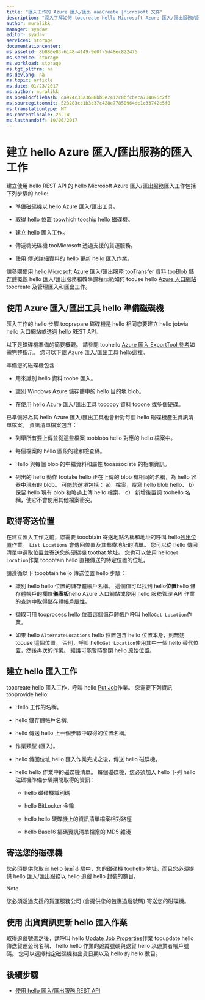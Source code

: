 ```yaml
---
title: "匯入工作的 Azure 匯入/匯出 aaaCreate |Microsoft 文件"
description: "深入了解如何 toocreate hello Microsoft Azure 匯入/匯出服務的匯入。"
author: muralikk
manager: syadav
editor: syadav
services: storage
documentationcenter: 
ms.assetid: 8b886e83-6148-4149-9d0f-5d48ec822475
ms.service: storage
ms.workload: storage
ms.tgt_pltfrm: na
ms.devlang: na
ms.topic: article
ms.date: 01/23/2017
ms.author: muralikk
ms.openlocfilehash: da974c33a3688bb5e2412c8bfcbeca704096c2fc
ms.sourcegitcommit: 523283cc1b3c37c428e77850964dc1c33742c5f0
ms.translationtype: MT
ms.contentlocale: zh-TW
ms.lasthandoff: 10/06/2017
---
```

# <a name="creating-an-import-job-for-hello-azure-importexport-service"></a>建立 hello Azure 匯入/匯出服務的匯入工作

建立使用 hello REST API 的 hello Microsoft Azure 匯入/匯出服務匯入工作包括下列步驟的 hello:

-   準備磁碟機以 hello Azure 匯入/匯出工具。

-   取得 hello 位置 toowhich tooship hello 磁碟機。

-   建立 hello 匯入工作。

-   傳送嗨光碟機 tooMicrosoft 透過支援的貨運服務。

-   使用 傳送詳細資料的 hello 更新 hello 匯入作業。

 請參閱[使用 hello Microsoft Azure 匯入/匯出服務 tooTransfer 資料 tooBlob 儲存體](storage-import-export-service.md)概觀 hello 匯入/匯出服務和教學課程示範如何 toouse hello [Azure 入口網站](https://portal.azure.com/)toocreate 及管理匯入和匯出工作。

## <a name="preparing-drives-with-hello-azure-importexport-tool"></a>使用 Azure 匯入/匯出工具 hello 準備磁碟機

匯入工作的 hello 步驟 tooprepare 磁碟機是 hello 相同您要建立 hello jobvia hello 入口網站或透過 hello REST API。

以下是磁碟機準備的簡要概觀。 請參閱 toohello [Azure 匯入 ExportTool 參考](storage-import-export-tool-how-to-v1.md)如需完整指示。 您可以下載 Azure 匯入/匯出工具 hello[這裡](http://go.microsoft.com/fwlink/?LinkID=301900)。

準備您的磁碟機包含︰

-   用來識別 hello 資料 toobe 匯入。

-   識別 Windows Azure 儲存體中的 hello 目的地 blob。

-   在使用 hello Azure 匯入/匯出工具 toocopy 資料 tooone 或多個硬碟。

 已準備好為其 hello Azure 匯入/匯出工具也會針對每個 hello 磁碟機產生資訊清單檔案。 資訊清單檔案包含︰

-   列舉所有要上傳並從這些檔案 tooblobs hello 對應的 hello 檔案中。

-   每個檔案的 hello 區段的總和檢查碼。

-   Hello 與每個 blob 的中繼資料和屬性 tooassociate 的相關資訊。

-   列出的 hello 動作 tootake hello 正在上傳的 blob 有相同的名稱，為 hello 容器中現有的 blob。 可能的選項包括： a） 檔案，覆寫 hello blob hello、 b） 保留 hello 現有 blob 和略過上傳 hello 檔案、 c） 新增後置詞 toohello 名稱，使它不會使用其他檔案衝突。

## <a name="obtaining-your-shipping-location"></a>取得寄送位置

在建立匯入工作之前，您需要 tooobtain 寄送地點名稱和地址的呼叫 hello[列出位置](/rest/api/storageimportexport/listlocations)作業。 `List Locations` 會傳回位置及其郵寄地址的清單。 您可以從 hello 傳回清單中選取位置並寄送您的硬碟機 toothat 地址。 您也可以使用 hello`Get Location`作業 tooobtain hello 直接傳送的特定位置的位址。

 請遵循以下 tooobtain hello 傳送位置 hello 步驟：

-   識別 hello hello 位置的儲存體帳戶名稱。 這個值可以找到 hello**位置**hello 儲存體帳戶的欄位**儀表板**hello Azure 入口網站或使用 hello 服務管理 API 作業的查詢中[取得儲存體帳戶屬性](/rest/api/storagerp/storageaccounts#StorageAccounts_GetProperties)。

-   擷取可用 tooprocess hello 位置這個儲存體帳戶呼叫 hello`Get Location`作業。

-   如果 hello `AlternateLocations` hello 位置包含 hello 位置本身，則無妨 toouse 這個位置。 否則，呼叫 hello`Get Location`使用其中一個 hello 替代位置，然後再次的作業。 維護可能暫時關閉 hello 原始位置。

## <a name="creating-hello-import-job"></a>建立 hello 匯入工作
toocreate hello 匯入工作，呼叫 hello [Put Job](/rest/api/storageimportexport/jobs#Jobs_CreateOrUpdate)作業。 您需要下列資訊 tooprovide hello:

-   Hello 工作的名稱。

-   hello 儲存體帳戶名稱。

-   hello 傳送 hello 上一個步驟中取得的位置名稱。

-   作業類型 (匯入)。

-   hello 傳回位址 hello 匯入作業完成之後，傳送 hello 磁碟機。

-   hello hello 作業中的磁碟機清單。 每個磁碟機，您必須加入 hello 下列 hello 磁碟機準備步驟期間取得的資訊：

    -   hello 磁碟機識別碼

    -   hello BitLocker 金鑰

    -   hello hello 硬碟機上的資訊清單檔案相對路徑

    -   hello Base16 編碼資訊清單檔案的 MD5 雜湊

## <a name="shipping-your-drives"></a>寄送您的磁碟機
您必須提供您取自 hello 先前步驟中，您的磁碟機 toohello 地址，而且您必須提供 hello 匯入/匯出服務以 hello 追蹤 hello 封裝的數目。

> [!NOTE]
>  您必須透過支援的貨運服務公司 (會提供您的包裹追蹤號碼) 寄送您的磁碟機。

## <a name="updating-hello-import-job-with-your-shipping-information"></a>使用 出貨資訊更新 hello 匯入作業
取得追蹤號碼之後，請呼叫 hello [Update Job Properties](/api/storageimportexport/jobs#Jobs_Update)作業 tooupdate hello 傳送貨運公司名稱、 hello hello 作業的追蹤號碼與退貨 hello 承運業者帳戶號碼。 您可以選擇指定磁碟機和出貨日期以及 hello 的 hello 數目。

## <a name="next-steps"></a>後續步驟

* [使用 hello 匯入/匯出服務 REST API](storage-import-export-using-the-rest-api.md)
